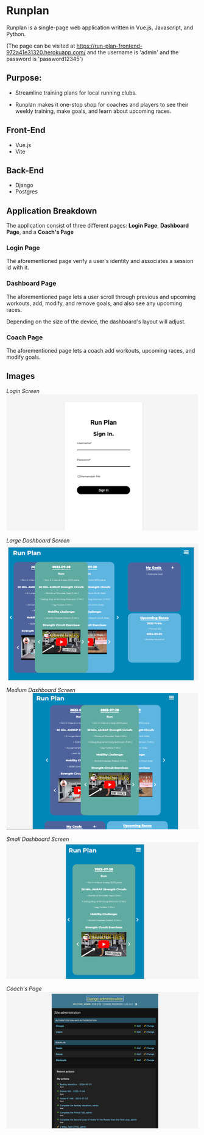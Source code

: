 # Runplan

Runplan is a single-page web application written in Vue.js, Javascript, and Python.

(The page can be visited at https://run-plan-frontend-972a41e31320.herokuapp.com/ and the username is 'admin' and the password is 'password12345')

## Purpose:
- Streamline training plans for local running clubs.

- Runplan makes it one-stop shop for coaches and players to see their weekly training, make goals, and learn about upcoming races.

## Front-End
- Vue.js
- Vite

## Back-End
- Django
- Postgres

## Application Breakdown

The application consist of three different pages: **Login Page**, **Dashboard Page**, and a **Coach's Page**

### Login Page

The aforementioned page verify a user's identity and associates a session id with it.

### Dashboard Page

The aforementioned page lets a user scroll through previous and upcoming workouts, add, modify, and remove goals, and also see any upcoming races.

Depending on the size of the device, the dashboard's layout will adjust.

### Coach Page

The aforementioned page lets a coach add workouts, upcoming races, and modify goals.

## Images

*Login Screen*
![dashboard page large screens](./src/assets/login-screen.png)

*Large Dashboard Screen*
![dashboard page large screens](./src/assets/large-screen.png)

*Medium Dashboard Screen*
![dashboard page medium screens](./src/assets/medium-screen.png)

*Small Dashboard Screen*
![dashboard page small screens](./src/assets/small-screen.png)

*Coach's Page*
![coach page](./src/assets/admin-screen.png)

